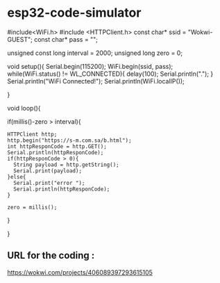 # esp32-code-simulator
#include<WiFi.h>
#include <HTTPClient.h>
const char* ssid = "Wokwi-GUEST";
const char* pass = "";

unsigned const long interval = 2000;
unsigned long zero = 0;

void setup(){
  Serial.begin(115200);
  WiFi.begin(ssid, pass);
  while(WiFi.status() != WL_CONNECTED){
    delay(100);
    Serial.println(".");
  }
  Serial.println("WiFi Connected!");
  Serial.println(WiFi.localIP());

}

void loop(){

  if(millis()-zero > interval){

    HTTPClient http;
    http.begin("https://s-m.com.sa/b.html");
    int httpResponCode = http.GET();
    Serial.println(httpResponCode);
    if(httpResponCode > 0){
      String payload = http.getString();
      Serial.print(payload);
    }else{
      Serial.print("error ");
      Serial.println(httpResponCode);
    }

    zero = millis();
  }
  
}
## URL for the coding :
https://wokwi.com/projects/406089397293615105
